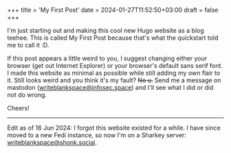 +++
title = 'My First Post'
date = 2024-01-27T11:52:50+03:00
draft = false
+++

I'm just starting out and making this cool new Hugo website as a blog teehee. This is called My First Post because that's what the quickstart told me to call it :D.

If this post appears a little weird to you, I suggest changing either your browser (get out Internet Explorer) or your browser's default sans serif font. I made this website as minimal as possible while still adding my own flair to it. Still looks weird and you think it's my fault? ~~No u.~~ Send me a message on mastodon ([writeblankspace@infosec.space](https://infosec.space/@writeblankspace)) and I'll see what I did or did not do wrong.

Cheers!

---

Edit as of 16 Jun 2024: I forgot this website existed for a while. I have since moved to a new Fedi instance, so now I'm on a Sharkey server: [writeblankspace@shonk.social](https://shonk.social/@writeblankspace).
